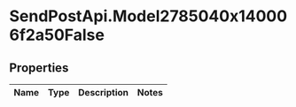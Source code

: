# SendPostApi.Model2785040x140006f2a50False

## Properties
Name | Type | Description | Notes
------------ | ------------- | ------------- | -------------


